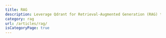 ```yaml
---
title: RAG
description: Leverage Qdrant for Retrieval-Augmented Generation (RAG) to enhance AI models with real-time, relevant data.
category: rag
url: /articles/rag/
isCategoryPage: true
---
```

